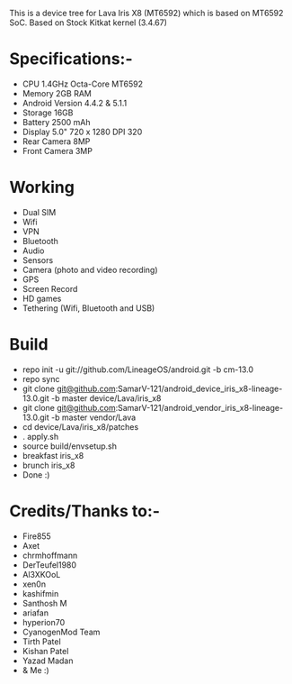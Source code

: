 This is a device tree for Lava Iris X8 (MT6592) which is based on MT6592 SoC.
Based on Stock Kitkat kernel (3.4.67)


# Specifications:-
   * CPU	1.4GHz Octa-Core MT6592
   * Memory	2GB RAM
   * Android Version 4.4.2 & 5.1.1
   * Storage	16GB
   * Battery	2500 mAh
   * Display	5.0" 720 x 1280 DPI 320
   * Rear Camera	8MP
   * Front Camera	3MP


# Working
  * Dual SIM
  * Wifi
  * VPN
  * Bluetooth
  * Audio
  * Sensors
  * Camera (photo and video recording)
  * GPS
  * Screen Record
  * HD games
  * Tethering (Wifi, Bluetooth and USB)



# Build

  * repo init -u git://github.com/LineageOS/android.git -b cm-13.0
  * repo sync
  * git clone git@github.com:SamarV-121/android_device_iris_x8-lineage-13.0.git -b master device/Lava/iris_x8
  * git clone git@github.com:SamarV-121/android_vendor_iris_x8-lineage-13.0.git -b master vendor/Lava
  * cd device/Lava/iris_x8/patches
  * . apply.sh 
  * source build/envsetup.sh
  * breakfast iris_x8
  * brunch iris_x8
  * Done :)
  
  # Credits/Thanks to:-
  * Fire855 
  * Axet
  * chrmhoffmann
  * DerTeufel1980
  * Al3XKOoL
  * xen0n
  * kashifmin
  * Santhosh M
  * ariafan
  * hyperion70
  * CyanogenMod Team
  * Tirth Patel
  * Kishan Patel
  * Yazad Madan 
  * & Me :)
